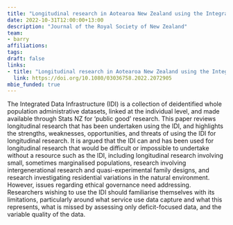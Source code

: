 ```yaml
---
title: "Longitudinal research in Aotearoa New Zealand using the Integrated Data Infrastructure: a review"
date: 2022-10-31T12:00:00+13:00
description: "Journal of the Royal Society of New Zealand"
team:
- barry
affiliations:
tags:
draft: false
links:
- title: "Longitudinal research in Aotearoa New Zealand using the Integrated Data Infrastructure: a review"
  link: https://doi.org/10.1080/03036758.2022.2072905
mbie_funded: true
---
```


The Integrated Data Infrastructure (IDI) is a collection of deidentified whole population administrative datasets, linked at the individual level, and made available through Stats NZ for ‘public good’ research. This paper reviews longitudinal research that has been undertaken using the IDI, and highlights the strengths, weaknesses, opportunities, and threats of using the IDI for longitudinal research. It is argued that the IDI can and has been used for longitudinal research that would be difficult or impossible to undertake without a resource such as the IDI, including longitudinal research involving small, sometimes marginalised populations, research involving intergenerational research and quasi-experimental family designs, and research investigating residential variations in the natural environment. However, issues regarding ethical governance need addressing. Researchers wishing to use the IDI should familiarise themselves with its limitations, particularly around what service use data capture and what this represents, what is missed by assessing only deficit-focused data, and the variable quality of the data.
